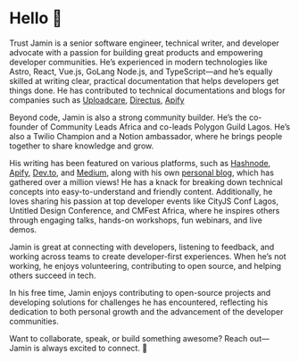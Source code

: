 # Hello 👋

Trust Jamin is a senior software engineer, technical writer, and developer advocate with a passion for building great products and empowering developer communities. He’s experienced in modern technologies like Astro, React, Vue.js, GoLang Node.js, and TypeScript—and he’s equally skilled at writing clear, practical documentation that helps developers get things done. He has contributed to technical documentations and blogs for companies such as [Uploadcare](https://uploadcare.com/), [Directus](https://directus.io/), [Apify](https://apify.com/)

Beyond code, Jamin is also a strong community builder. He’s the co-founder of Community Leads Africa and co-leads Polygon Guild Lagos. He’s also a Twilio Champion and a Notion ambassador, where he brings people together to share knowledge and grow.

His writing has been featured on various platforms, such as [Hashnode](https://hashnode.com/), [Apify](https://apify.com/), [Dev.to](https://dev.to/codejagaban), and [Medium](https://medium.com/@codejagaban), along with his own [personal blog](https://blog.jamin.sh/), which has gathered over a million views! He has a knack for breaking down technical concepts into easy-to-understand and friendly content. Additionally, he loves sharing his passion at top developer events like CityJS Conf Lagos, Untitled Design Conference, and CMFest Africa, where he inspires others through engaging talks, hands-on workshops, fun webinars, and live demos.

Jamin is great at connecting with developers, listening to feedback, and working across teams to create developer-first experiences. When he’s not working, he enjoys volunteering, contributing to open source, and helping others succeed in tech.

In his free time, Jamin enjoys contributing to open-source projects and developing solutions for challenges he has encountered, reflecting his dedication to both personal growth and the advancement of the developer communities. 

Want to collaborate, speak, or build something awesome? Reach out—Jamin is always excited to connect. 🚀



